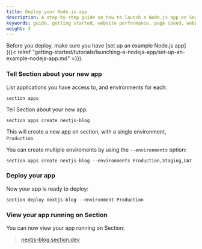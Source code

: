 ```yaml
---
title: Deploy your Node.js app
description: A step-by-step guide on how to launch a Node.js app on Section.
keywords: guide, getting started, website performance, page speed, webpage speed, website security, content delivery network, CDN
weight: 3
---
```


Before you deploy, make sure you have [set up an example Node.js app]({{< relref "getting-started/tutorials/launching-a-nodejs-app/set-up-an-example-nodejs-app.md" >}}).

### Tell Section about your new app

List applications you have access to, and environments for each:

```
section apps
```

Tell Section about your new app:

```
section apps create nextjs-blog
```

This will create a new app on section, with a single environment, `Production`.

You can create multiple enviroments by using the `--environments` option:

```
section apps create nextjs-blog --environments Production,Staging,UAT
```

### Deploy your app

Now your app is ready to deploy:

```
section deploy nextjs-blog --environment Production
```

### View your app running on Section

You can now view your app running on Section:

> [nextjs-blog.section.dev](https://nextjs-blog.section.dev)
